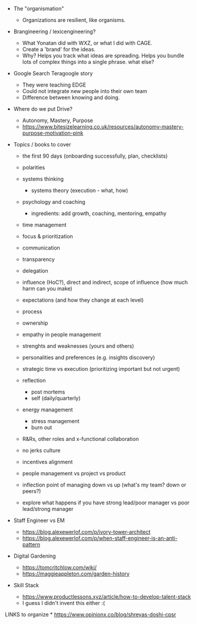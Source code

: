 * The "organismation"
    * Organizations are resilient, like organisms.
* Brangineering / lexicengineering?
    * What Yonatan did with WXZ, or what I did with CAGE.
    * Create a 'brand' for the ideas.
    * Why? Helps you track what ideas are spreading. Helps you bundle lots of complex things into a single phrase. what else?

* Google Search Teragoogle story   
    * They were teaching EDGE
    * Could not integrate new people into their own team
    * Difference between knowing and doing.

* Where do we put Drive? 
    * Autonomy, Mastery, Purpose
    * https://www.bitesizelearning.co.uk/resources/autonomy-mastery-purpose-motivation-pink

* Topics / books to cover
    * the first 90 days (onboarding successfully, plan, checklists)
    * polarities
    * systems thinking
        * systems theory (execution - what, how)
    * psychology and coaching
        * ingredients: add growth, coaching, mentoring, empathy


    * time management
    * focus & prioritization
    * communication
    * transparency
    * delegation
    * influence (HoC?), direct and indirect, scope of influence (how much harm can you make)
    * expectations (and how they change at each level)
    * process
    * ownership
    * empathy in people management
    * strenghts and weaknesses (yours and others)
    * personalities and preferences (e.g. insights discovery)
    * strategic time vs execution (prioritizing important but not urgent)
    * reflection
        * post mortems
        * self (daily/quarterly)
    * energy management
        * stress management
        * burn out
    * R&Rs, other roles and x-functional collaboration
    * no jerks culture
    * incentives alignment
    * people management vs project vs product
    * inflection point of managing down vs up (what's my team? down or peers?)
    * explore what happens if you have strong lead/poor manager vs poor lead/strong manager

* Staff Engineer vs EM
    * https://blog.alexewerlof.com/p/ivory-tower-architect
    * https://blog.alexewerlof.com/p/when-staff-engineer-is-an-anti-pattern

* Digital Gardening
    * https://tomcritchlow.com/wiki/
    * https://maggieappleton.com/garden-history

* Skill Stack
    * https://www.productlessons.xyz/article/how-to-develop-talent-stack
    * I guess I didn't invent this either :(

LINKS to organize
    * https://www.opinionx.co/blog/shreyas-doshi-cpsr
